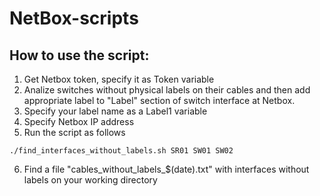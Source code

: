 # NetBox-scripts

## How to use the script:
1. Get Netbox token, specify it as Token variable
2. Analize switches without physical labels on their cables and then add appropriate label to "Label" section of switch interface at Netbox.
3. Specify your label name as a Label1 variable
4. Specify Netbox IP address 
5. Run the script as follows

```
./find_interfaces_without_labels.sh SR01 SW01 SW02 

```
6. Find a file "cables_without_labels_$(date).txt" with interfaces without labels on your working directory
